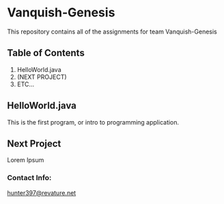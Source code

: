 # Vanquish-Genesis

This repository contains all of the assignments for team Vanquish-Genesis

## Table of Contents
  1. HelloWorld.java
  2. (NEXT PROJECT)
  3. ETC...
  
  ## HelloWorld.java
  This is the first program, or intro to programming application.
  
  ## Next Project
  Lorem Ipsum
  
  
  
  
  ### Contact Info:
 hunter397@revature.net
 

